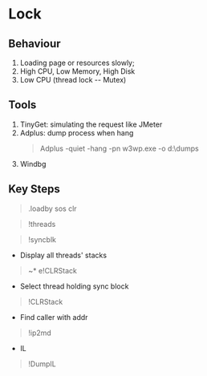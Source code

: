 # Lock
## Behaviour
1. Loading page or resources slowly;
2. High CPU, Low Memory, High Disk
3. Low CPU (thread lock -- Mutex)
## Tools
1. TinyGet: simulating the request like JMeter
2. Adplus: dump process when hang
    > Adplus -quiet -hang -pn w3wp.exe -o d:\dumps
3. Windbg

## Key Steps
> .loadby sos clr

> !threads

> !syncblk

* Display all threads' stacks
> ~* e!CLRStack

* Select thread holding sync block
> !CLRStack

* Find caller with addr
> !ip2md

* IL
> !DumpIL
